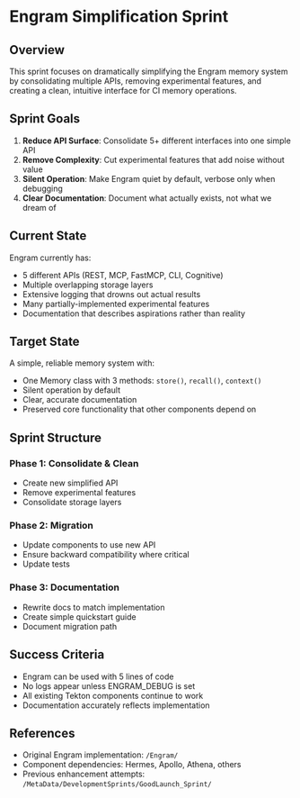 # Engram Simplification Sprint

## Overview

This sprint focuses on dramatically simplifying the Engram memory system by consolidating multiple APIs, removing experimental features, and creating a clean, intuitive interface for CI memory operations.

## Sprint Goals

1. **Reduce API Surface**: Consolidate 5+ different interfaces into one simple API
2. **Remove Complexity**: Cut experimental features that add noise without value
3. **Silent Operation**: Make Engram quiet by default, verbose only when debugging
4. **Clear Documentation**: Document what actually exists, not what we dream of

## Current State

Engram currently has:
- 5 different APIs (REST, MCP, FastMCP, CLI, Cognitive)
- Multiple overlapping storage layers
- Extensive logging that drowns out actual results
- Many partially-implemented experimental features
- Documentation that describes aspirations rather than reality

## Target State

A simple, reliable memory system with:
- One Memory class with 3 methods: `store()`, `recall()`, `context()`
- Silent operation by default
- Clear, accurate documentation
- Preserved core functionality that other components depend on

## Sprint Structure

### Phase 1: Consolidate & Clean
- Create new simplified API
- Remove experimental features
- Consolidate storage layers

### Phase 2: Migration
- Update components to use new API
- Ensure backward compatibility where critical
- Update tests

### Phase 3: Documentation
- Rewrite docs to match implementation
- Create simple quickstart guide
- Document migration path

## Success Criteria

- Engram can be used with 5 lines of code
- No logs appear unless ENGRAM_DEBUG is set
- All existing Tekton components continue to work
- Documentation accurately reflects implementation

## References

- Original Engram implementation: `/Engram/`
- Component dependencies: Hermes, Apollo, Athena, others
- Previous enhancement attempts: `/MetaData/DevelopmentSprints/GoodLaunch_Sprint/`